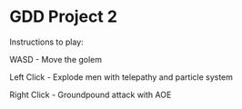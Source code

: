 # GDD Project 2


Instructions to play:

WASD - Move the golem

Left Click - Explode men with telepathy and particle system

Right Click - Groundpound attack with AOE
